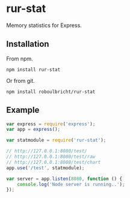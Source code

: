 # rur-stat

Memory statistics for Express.

## Installation
From npm.
```
npm install rur-stat
```
Or from git.
```
npm install roboulbricht/rur-stat
```

## Example

```javascript
var express = require('express');
var app = express();

var statmodule = require('rur-stat');

// http://127.0.0.1:8080/test/
// http://127.0.0.1:8080/test/raw
// http://127.0.0.1:8080/test/chart
app.use('/test', statmodule);

var server = app.listen(8080, function () {
    console.log('Node server is running..');
});
```

